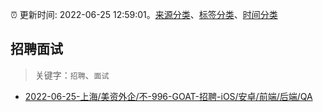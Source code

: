 :alarm_clock: 更新时间: 2022-06-25 12:59:01。[来源分类](../README.md)、[标签分类](../TAGS.md)、[时间分类](../TIMELINE.md)

## 招聘面试


> 关键字：`招聘`、`面试`



- [2022-06-25-上海/美资外企/不-996-GOAT-招聘-iOS/安卓/前端/后端/QA](https://www.v2ex.com/t/862178) 
